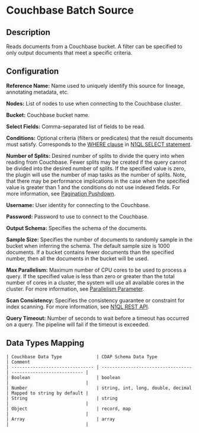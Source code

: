 # Couchbase Batch Source

Description
-----------
Reads documents from a Couchbase bucket. A filter can be specified to only output documents that meet a specific
criteria.

Configuration
-------------

**Reference Name:** Name used to uniquely identify this source for lineage, annotating metadata, etc.

**Nodes:** List of nodes to use when connecting to the Couchbase cluster.

**Bucket:** Couchbase bucket name.

**Select Fields:** Comma-separated list of fields to be read.

**Conditions:** Optional criteria (filters or predicates) that the result documents must satisfy. Corresponds to
the [WHERE clause] in [N1QL SELECT statement].

[WHERE clause]:
https://docs.couchbase.com/server/current/n1ql/n1ql-language-reference/where.html

[N1QL SELECT statement]:
https://docs.couchbase.com/server/current/n1ql/n1ql-language-reference/selectintro.html

**Number of Splits:** Desired number of splits to divide the query into when reading from Couchbase.
Fewer splits may be created if the query cannot be divided into the desired number of splits. If the specified value is
zero, the plugin will use the number of map tasks as the number of splits. Note, that there may be performance
implications in the case when the specified value is greater than 1 and the conditions do not use indexed fields.
For more information, see [Pagination Pushdown].

[Pagination Pushdown]:
https://docs.couchbase.com/server/6.0/learn/services-and-indexes/indexes/index_pushdowns.html#pagination-pushdown

**Username:** User identity for connecting to the Couchbase.

**Password:** Password to use to connect to the Couchbase.

**Output Schema:** Specifies the schema of the documents.

**Sample Size:** Specifies the number of documents to randomly sample in the bucket when inferring the schema. 
The default sample size is 1000 documents. If a bucket contains fewer documents than the specified number, then all 
the documents in the bucket will be used.

**Max Parallelism:** Maximum number of CPU cores to be used to process a query. If the specified value is less than
zero or greater than the total number of cores in a cluster, the system will use all available cores in the cluster.
For more information, see [Parallelism Parameter].

[Parallelism Parameter]:
https://docs.couchbase.com/server/6.0/analytics/appendix_2_parameters.html#Parallelism_parameter

**Scan Consistency:** Specifies the consistency guarantee or constraint for index scanning. For more information,
see [N1QL REST API].

[N1QL REST API]:
https://docs.couchbase.com/server/6.0/n1ql/n1ql-rest-api/index.html#table_xmr_grl_lt

**Query Timeout:** Number of seconds to wait before a timeout has occurred on a query. The pipeline will fail if
the timeout is exceeded.

Data Types Mapping
----------

    | Couchbase Data Type             | CDAP Schema Data Type              | Comment
    | ------------------------------- | ---------------------------------- | --------------------------- |
    | Boolean                         | boolean                            |                             |
    | Number                          | string, int, long, double, decimal | Mapped to string by default |
    | String                          | string                             |                             |
    | Object                          | record, map                        |                             |
    | Array                           | array                              |                             |
    
